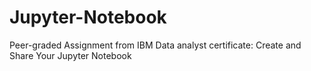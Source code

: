 # Jupyter-Notebook
Peer-graded Assignment from IBM Data analyst certificate: Create and Share Your Jupyter Notebook
